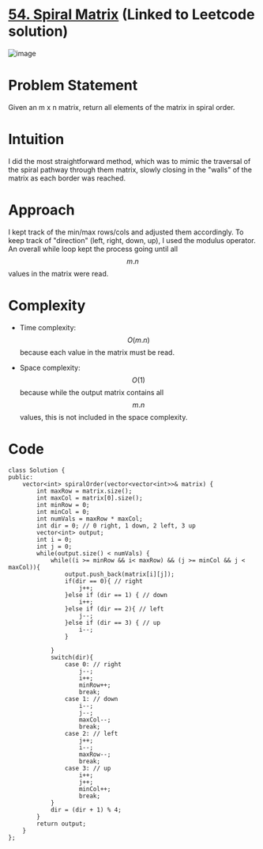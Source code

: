 # [54. Spiral Matrix](https://leetcode.com/problems/spiral-matrix/solutions/2935537/c-spiral-matrix-solution/) (Linked to Leetcode solution)
![image](https://user-images.githubusercontent.com/76566137/208917031-c1006618-7fb1-4d75-a288-38854ca0c09b.png)

# Problem Statement
Given an m x n matrix, return all elements of the matrix in spiral order.

# Intuition
I did the most straightforward method, which was to mimic the traversal of the spiral pathway through them matrix, slowly closing in the "walls" of the matrix as each border was reached.

# Approach
I kept track of the min/max rows/cols and adjusted them accordingly. To keep track of "direction" (left, right, down, up), I used the modulus operator. An overall while loop kept the process going until all $$m . n$$ values in the matrix were read.
# Complexity
- Time complexity:
$$O(m.n)$$ because each value in the matrix must be read.

- Space complexity:
$$O(1)$$ because while the output matrix contains all $$m.n$$ values, this is not included in the space complexity.

# Code
```
class Solution {
public:
    vector<int> spiralOrder(vector<vector<int>>& matrix) {
        int maxRow = matrix.size();
        int maxCol = matrix[0].size();
        int minRow = 0;
        int minCol = 0;
        int numVals = maxRow * maxCol;
        int dir = 0; // 0 right, 1 down, 2 left, 3 up
        vector<int> output;
        int i = 0;
        int j = 0;
        while(output.size() < numVals) {
            while((i >= minRow && i< maxRow) && (j >= minCol && j < maxCol)){
                output.push_back(matrix[i][j]);
                if(dir == 0){ // right
                    j++;
                }else if (dir == 1) { // down
                    i++;
                }else if (dir == 2){ // left
                    j--;
                }else if (dir == 3) { // up
                    i--;
                }
    
            }
            switch(dir){
                case 0: // right
                    j--;
                    i++;
                    minRow++;
                    break;
                case 1: // down
                    i--;
                    j--;
                    maxCol--;
                    break;
                case 2: // left
                    j++;
                    i--;
                    maxRow--;
                    break;
                case 3: // up
                    i++;
                    j++;
                    minCol++;
                    break;
            }
            dir = (dir + 1) % 4;
        }
        return output;
    }
};
```

